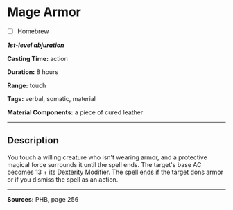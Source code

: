 # Mage Armor

- [ ] Homebrew

***1st-level abjuration***

**Casting Time:** action

**Duration:** 8 hours

**Range:** touch

**Tags:** verbal, somatic, material

**Material Components:** a piece of cured leather

---

## Description
You touch a willing creature who isn't wearing armor, and a protective magical force surrounds it until the spell ends.
The target's base AC becomes 13 + its Dexterity Modifier.
The spell ends if the target dons armor or if you dismiss the spell as an action.

---

**Sources:** PHB, page 256
